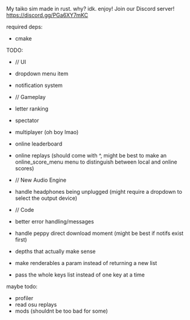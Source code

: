 My taiko sim made in rust. why? idk. enjoy!
Join our Discord server! https://discord.gg/PGa6XY7mKC

required deps:
 - cmake


TODO:
- // UI
 - dropdown menu item
 - notification system
  
- // Gameplay
 - letter ranking
 - spectator
 - multiplayer (oh boy lmao)
 - online leaderboard
 - online replays (should come with ^, might be best to make an online_score_menu menu to distinguish between local and online scores)

- // New Audio Engine
 - handle headphones being unplugged (might require a dropdown to select the output device)

- // Code
 - better error handling/messages
 - handle peppy direct download moment (might be best if notifs exist first)
 - depths that actually make sense
 - make renderables a param instead of returning a new list
 - pass the whole keys list instead of one key at a time
  
maybe todo:
 - profiler
 - read osu replays
 - mods (shouldnt be too bad for some)